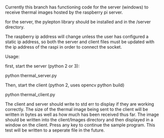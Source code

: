 Currently this branch has functioning code for the server (windows) to receive thermal images hosted by the raspberry pi server.

for the server, the pylepton library should be installed and in the /server directory. 

The raspberry ip address will change unless the user has configured a static ip address, so both the server and client files must
be updated with the ip address of the raspi in order to connect the socket.

Usage:

first, start the server (python 2 or 3):

python thermal_server.py

Then, start the client (python 2, uses opencv python build)

python thermal_client.py

The client and server should write to std err to display if they are working correctly. The size of the thermal image being sent to the client
will be written in bytes as well as how much has been received thus far. The image should be written into the client/Images directory and then displayed in a window on the client. Press any key to continue the sample program. This test will be written to a seperate file in the future.
